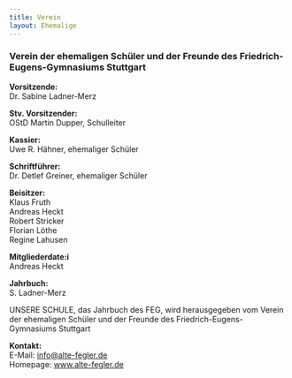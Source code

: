 ```yaml
---
title: Verein
layout: Ehemalige
---
```


<h3>
  Verein der ehemaligen Schüler und der Freunde des Friedrich-Eugens-Gymnasiums Stuttgart
</h3>
<p>
  <b>
    Vorsitzende:
  </b>
  <br/>
  Dr. Sabine Ladner-Merz
</p>
<p>
  <b>
    Stv. Vorsitzender:
  </b>
  <br/>
  OStD Martin Dupper, Schulleiter
</p>
<p>
  <b>
    Kassier:
  </b>
  <br/>
  Uwe R. Hähner, ehemaliger Schüler
</p>
<p>
  <b>
    Schriftführer:
  </b>
  <br/>
  Dr. Detlef Greiner, ehemaliger Schüler
</p>
<p>
  <b>
    Beisitzer:
  </b>
  <br/>
  Klaus Fruth 
  <br/>
  Andreas Heckt 
  <br/>
  Robert Stricker 
  <br/>
  Florian Löthe 
  <br/>
  Regine Lahusen
</p>
<p>
  <b>
    Mitgliederdate:i
  </b>
  <br/>
  Andreas Heckt
</p>
<p>
  <b>
    Jahrbuch:
  </b>
  <br/>
  S. Ladner-Merz
</p>
<p>
  UNSERE SCHULE, das Jahrbuch des FEG, wird herausgegeben vom Verein der ehemaligen Schüler und der Freunde des Friedrich-Eugens-Gymnasiums Stuttgart
</p>
<p>
  <b>
    Kontakt:
  </b>
  <br/>
  E-Mail: 
  <a href="mailto::info@alto-fegler.de">
    <i class="fa fa-envelope">
    </i>
    info@alte-fegler.de
  </a>
  <br/>
  Homepage: 
  <a href="http://www.alte-fegler.de">
    <i class="fa fa-external-link">
    </i>
    www.alte-fegler.de
  </a>
</p>
